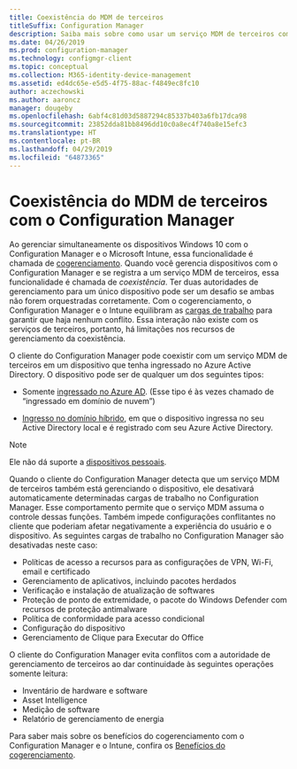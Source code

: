 ```yaml
---
title: Coexistência do MDM de terceiros
titleSuffix: Configuration Manager
description: Saiba mais sobre como usar um serviço MDM de terceiros com o Configuration Manager
ms.date: 04/26/2019
ms.prod: configuration-manager
ms.technology: configmgr-client
ms.topic: conceptual
ms.collection: M365-identity-device-management
ms.assetid: ed4dc65e-e5d5-4f75-88ac-f4849ec8fc10
author: aczechowski
ms.author: aaroncz
manager: dougeby
ms.openlocfilehash: 6abf4c81d03d5887294c85337b403a6fb17dca98
ms.sourcegitcommit: 23852dda81bb8496dd10c0a8ec4f740a8e15efc3
ms.translationtype: HT
ms.contentlocale: pt-BR
ms.lasthandoff: 04/29/2019
ms.locfileid: "64873365"
---
```

# <a name="third-party-mdm-coexistence-with-configuration-manager"></a>Coexistência do MDM de terceiros com o Configuration Manager

Ao gerenciar simultaneamente os dispositivos Windows 10 com o Configuration Manager e o Microsoft Intune, essa funcionalidade é chamada de [cogerenciamento](/sccm/comanage/overview). Quando você gerencia dispositivos com o Configuration Manager e se registra a um serviço MDM de terceiros, essa funcionalidade é chamada de *coexistência*. Ter duas autoridades de gerenciamento para um único dispositivo pode ser um desafio se ambas não forem orquestradas corretamente. Com o cogerenciamento, o Configuration Manager e o Intune equilibram as [cargas de trabalho](/sccm/comanage/workloads) para garantir que haja nenhum conflito. Essa interação não existe com os serviços de terceiros, portanto, há limitações nos recursos de gerenciamento da coexistência.

O cliente do Configuration Manager pode coexistir com um serviço MDM de terceiros em um dispositivo que tenha ingressado no Azure Active Directory. O dispositivo pode ser de qualquer um dos seguintes tipos:

- Somente [ingressado no Azure AD](https://docs.microsoft.com/azure/active-directory/devices/azureadjoin-plan). (Esse tipo é às vezes chamado de “ingressado em domínio de nuvem”)  

- [Ingresso no domínio híbrido](https://docs.microsoft.com/azure/active-directory/devices/hybrid-azuread-join-plan), em que o dispositivo ingressa no seu Active Directory local e é registrado com seu Azure Active Directory.  

> [!Note]  
> Ele não dá suporte a [dispositivos pessoais](https://docs.microsoft.com/windows/client-management/mdm/mdm-enrollment-of-windows-devices#connecting-personally-owned-devices-bring-your-own-device).  

Quando o cliente do Configuration Manager detecta que um serviço MDM de terceiros também está gerenciando o dispositivo, ele desativará automaticamente determinadas cargas de trabalho no Configuration Manager. Esse comportamento permite que o serviço MDM assuma o controle dessas funções. Também impede configurações conflitantes no cliente que poderiam afetar negativamente a experiência do usuário e o dispositivo. As seguintes cargas de trabalho no Configuration Manager são desativadas neste caso:

- Políticas de acesso a recursos para as configurações de VPN, Wi-Fi, email e certificado
- Gerenciamento de aplicativos, incluindo pacotes herdados
- Verificação e instalação de atualização de softwares
- Proteção de ponto de extremidade, o pacote do Windows Defender com recursos de proteção antimalware
- Política de conformidade para acesso condicional
- Configuração do dispositivo
- Gerenciamento de Clique para Executar do Office

O cliente do Configuration Manager evita conflitos com a autoridade de gerenciamento de terceiros ao dar continuidade às seguintes operações somente leitura:

- Inventário de hardware e software
- Asset Intelligence
- Medição de software
- Relatório de gerenciamento de energia

Para saber mais sobre os benefícios do cogerenciamento com o Configuration Manager e o Intune, confira os [Benefícios do cogerenciamento](/sccm/comanage/overview#benefits).